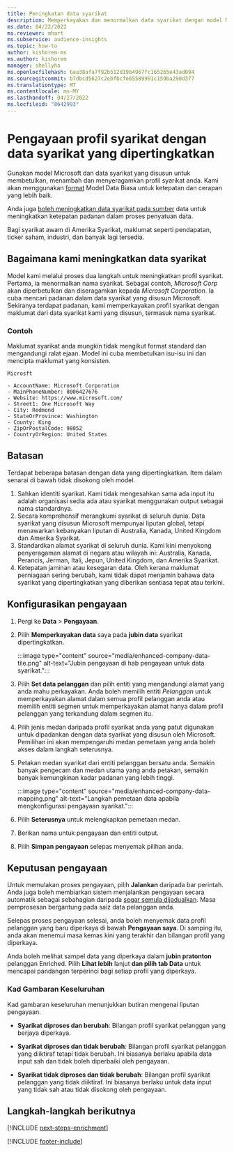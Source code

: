 ```yaml
---
title: Peningkatan data syarikat
description: Memperkayakan dan menormalkan data syarikat dengan model Microsoft.
ms.date: 04/22/2022
ms.reviewer: mhart
ms.subservice: audience-insights
ms.topic: how-to
author: kishorem-ms
ms.author: kishorem
manager: shellyha
ms.openlocfilehash: 6aa38afa7f92b512d19b4967fc1652b5e43ad094
ms.sourcegitcommit: b7dbcd5627c2ebfbcfe65589991c159ba290d377
ms.translationtype: MT
ms.contentlocale: ms-MY
ms.lasthandoff: 04/27/2022
ms.locfileid: "8642993"
---
```

# <a name="enrichment-of-company-profiles-with-enhanced-company-data"></a>Pengayaan profil syarikat dengan data syarikat yang dipertingkatkan

Gunakan model Microsoft dan data syarikat yang disusun untuk membetulkan, menambah dan menyeragamkan profil syarikat anda. Kami akan menggunakan [format](/common-data-model/schema/core/applicationcommon/account) Model Data Biasa untuk ketepatan dan cerapan yang lebih baik.

Anda juga [boleh meningkatkan data syarikat pada sumber](data-sources-enrichment.md) data untuk meningkatkan ketepatan padanan dalam proses penyatuan data. 

Bagi syarikat awam di Amerika Syarikat, maklumat seperti pendapatan, ticker saham, industri, dan banyak lagi tersedia.  

## <a name="how-we-enhance-company-data"></a>Bagaimana kami meningkatkan data syarikat

Model kami melalui proses dua langkah untuk meningkatkan profil syarikat. Pertama, ia menormalkan nama syarikat. Sebagai contoh, *Microsoft Corp* akan diperbetulkan dan diseragamkan kepada *Microsoft Corporation*. Ia cuba mencari padanan dalam data syarikat yang disusun Microsoft. Sekiranya terdapat padanan, kami memperkayakan profil syarikat dengan maklumat dari data syarikat kami yang disusun, termasuk nama syarikat.


### <a name="example"></a>Contoh

Maklumat syarikat anda mungkin tidak mengikut format standard dan mengandungi ralat ejaan. Model ini cuba membetulkan isu-isu ini dan mencipta maklumat yang konsisten.

```Input
Microsft
```

```Output
- AccountName: Microsoft Corporation
- MainPhoneNumber: 8006427676
- Website: https://www.microsoft.com/
- Street1: One Microsoft Way
- City: Redmond
- StateOrProvince: Washington
- County: King
- ZipOrPostalCode: 98052
- CountryOrRegion: United States
```

## <a name="limitations"></a>Batasan

Terdapat beberapa batasan dengan data yang dipertingkatkan. Item dalam senarai di bawah tidak disokong oleh model.

1.  Sahkan identiti syarikat. Kami tidak mengesahkan sama ada input itu adalah organisasi sedia ada atau syarikat menggunakan output sebagai nama standardnya.
2.  Secara komprehensif merangkumi syarikat di seluruh dunia. Data syarikat yang disusun Microsoft mempunyai liputan global, tetapi menawarkan kebanyakan liputan di Australia, Kanada, United Kingdom dan Amerika Syarikat.
3.  Standardkan alamat syarikat di seluruh dunia. Kami kini menyokong penyeragaman alamat di negara atau wilayah ini: Australia, Kanada, Perancis, Jerman, Itali, Jepun, United Kingdom, dan Amerika Syarikat.
4.  Ketepatan jaminan atau kesegaran data. Oleh kerana maklumat perniagaan sering berubah, kami tidak dapat menjamin bahawa data syarikat yang dipertingkatkan yang diberikan sentiasa tepat atau terkini.

## <a name="configure-the-enrichment"></a>Konfigurasikan pengayaan

1. Pergi ke **Data** > **Pengayaan**.

1. Pilih **Memperkayakan data** saya pada **jubin data** syarikat dipertingkatkan.

   :::image type="content" source="media/enhanced-company-data-tile.png" alt-text="Jubin pengayaan di hab pengayaan untuk data syarikat.":::

1. Pilih **Set data pelanggan** dan pilih entiti yang mengandungi alamat yang anda mahu perkayakan. Anda boleh memilih entiti *Pelanggan* untuk memperkayakan alamat dalam semua profil pelanggan anda atau memilih entiti segmen untuk memperkayakan alamat hanya dalam profil pelanggan yang terkandung dalam segmen itu.

1. Pilih jenis medan daripada profil syarikat anda yang patut digunakan untuk dipadankan dengan data syarikat yang disusun oleh Microsoft. Pemilihan ini akan mempengaruhi medan pemetaan yang anda boleh akses dalam langkah seterusnya.

1.  Petakan medan syarikat dari entiti pelanggan bersatu anda. Semakin banyak pengecam dan medan utama yang anda petakan, semakin banyak kemungkinan kadar padanan yang lebih tinggi.

    :::image type="content" source="media/enhanced-company-data-mapping.png" alt-text="Langkah pemetaan data apabila mengkonfigurasi pengayaan syarikat.":::

1. Pilih **Seterusnya** untuk melengkapkan pemetaan medan.

1. Berikan nama untuk pengayaan dan entiti output.

1. Pilih **Simpan pengayaan** selepas menyemak pilihan anda.

## <a name="enrichment-results"></a>Keputusan pengayaan

Untuk memulakan proses pengayaan, pilih **Jalankan** daripada bar perintah. Anda juga boleh membiarkan sistem menjalankan pengayaan secara automatik sebagai sebahagian daripada [segar semula dijadualkan](system.md#schedule-tab). Masa pemprosesan bergantung pada saiz data pelanggan anda.

Selepas proses pengayaan selesai, anda boleh menyemak data profil pelanggan yang baru diperkaya di bawah **Pengayaan saya**. Di samping itu, anda akan menemui masa kemas kini yang terakhir dan bilangan profil yang diperkaya.

Anda boleh melihat sampel data yang diperkaya dalam **jubin pratonton** pelanggan Enriched. Pilih **Lihat lebih** lanjut **dan pilih tab Data** untuk mencapai pandangan terperinci bagi setiap profil yang diperkaya.

### <a name="overview-card"></a>Kad Gambaran Keseluruhan

Kad gambaran keseluruhan menunjukkan butiran mengenai liputan pengayaan. 

* **Syarikat diproses dan berubah**: Bilangan profil syarikat pelanggan yang berjaya diperkaya.

* **Syarikat diproses dan tidak berubah**: Bilangan profil syarikat pelanggan yang diiktiraf tetapi tidak berubah. Ini biasanya berlaku apabila data input sah dan tidak boleh diperbaiki oleh pengayaan.

* **Syarikat tidak diproses dan tidak berubah**: Bilangan profil syarikat pelanggan yang tidak diiktiraf. Ini biasanya berlaku untuk data input yang tidak sah atau tidak disokong oleh pengayaan.

## <a name="next-steps"></a>Langkah-langkah berikutnya

[!INCLUDE [next-steps-enrichment](includes/next-steps-enrichment.md)]

[!INCLUDE [footer-include](includes/footer-banner.md)]
